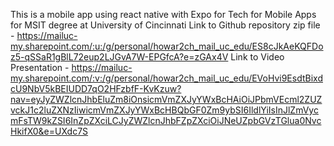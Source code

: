 This is a mobile app using react native with Expo for Tech for Mobile Apps for MSIT degree at University of Cincinnati
Link to Github repository zip file - https://mailuc-my.sharepoint.com/:u:/g/personal/howar2ch_mail_uc_edu/ES8cJkAeKQFDoz5-qSSaR1gBlL72eup2LJGvA7W-EPGfcA?e=zGAx4V
Link to Video Presentation - https://mailuc-my.sharepoint.com/:v:/g/personal/howar2ch_mail_uc_edu/EVoHvi9EsdtBixdcU9NbV5kBEIUDD7qO2HFzbfF-KvKzuw?nav=eyJyZWZlcnJhbEluZm8iOnsicmVmZXJyYWxBcHAiOiJPbmVEcml2ZUZvckJ1c2luZXNzIiwicmVmZXJyYWxBcHBQbGF0Zm9ybSI6IldlYiIsInJlZmVycmFsTW9kZSI6InZpZXciLCJyZWZlcnJhbFZpZXciOiJNeUZpbGVzTGlua0NvcHkifX0&e=UXdc7S
